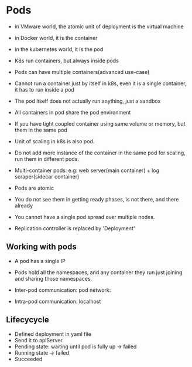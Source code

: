 # Pods

- in VMware world, the atomic unit of deployment is the virtual machine
- in Docker world, it is the container
- in the kubernetes world, it is the pod

- K8s run containers, but always inside pods

- Pods can have multiple containers(advanced use-case)

- Cannot run a container just by itself in k8s, even it is a single container,
  it has to run inside a pod

- The pod itself does not actually run anything, just a sandbox

- All containers in pod share the pod environment

- If you have tight coupled container using same volume or memory, but them in the same pod

- Unit of scaling in k8s is also pod.
- Do not add more instance of the container in the same pod for scaling, run
  them in different pods.

- Multi-container pods: e.g: web server(main container) + log scraper(sidecar container)

- Pods are atomic
- You do not see them in getting ready phases, is not there, and there already
- You cannot have a single pod spread over multiple nodes.

- Replication controller is replaced by 'Deployment'

## Working with pods

- A pod has a single IP
- Pods hold all the namespaces, and any container they run just joining and
  sharing those namespaces.

- Inter-pod communication: pod network:
- Intra-pod communication: localhost

## Lifecycycle

- Defined deployment in yaml file
- Send it to apiServer
- Pending state: waiting until pod is fully up -> failed
- Running state -> failed
- Succeeded
